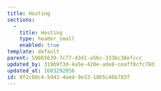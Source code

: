 ```yaml
---
title: Hosting
sections:
  -
    title: Hosting
    type: header_small
    enabled: true
template: default
parent: 59865639-7c77-43d1-a56c-333bc38efccc
updated_by: 319b9f3d-4a5e-420e-ade8-ceaff8cfc78d
updated_at: 1603292056
id: 8f2c88c4-5d43-4aed-9e33-1865c46b783f
---
```

